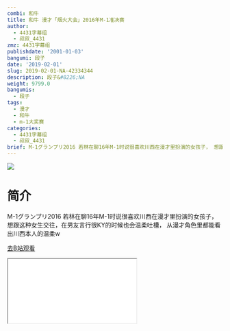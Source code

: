 ```yaml
---
combi: 和牛
title: 和牛 漫才「烟火大会」2016年M-1准决赛
author:
  - 4431字幕组
  - 叔叔_4431
zmz: 4431字幕组
publishdate: '2001-01-03'
bangumi: 段子
date: '2019-02-01'
slug: 2019-02-01-NA-42334344
description: 段子&#8226;NA
weight: 9799.0
bangumis:
  - 段子
tags:
  - 漫才
  - 和牛
  - m-1大奖赛
categories:
  - 4431字幕组
  - 叔叔_4431
brief: M-1グランプリ2016 若林在聊16年M-1时说很喜欢川西在漫才里扮演的女孩子， 想跟这种女生交往，在男友言行很KY的时候也会温柔吐槽， 从漫才角色里都能看出川西本人的温柔w
---
```

![](https://i.imgur.com/urVPtAP.jpg)
# 简介  
M-1グランプリ2016
若林在聊16年M-1时说很喜欢川西在漫才里扮演的女孩子，
想跟这种女生交往，在男友言行很KY的时候也会温柔吐槽，
从漫才角色里都能看出川西本人的温柔w  

[去B站观看](https://www.bilibili.com/video/av42334344/)
<div class ="resp-container"><iframe class="testiframe" src="//player.bilibili.com/player.html?aid=42334344"", scrolling="no", allowfullscreen="true" > </iframe></div> 
